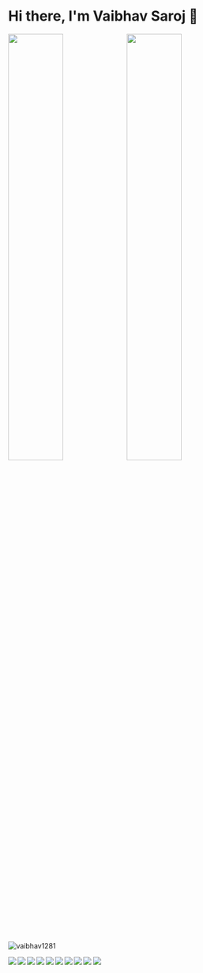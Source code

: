 # Hi there, I'm Vaibhav Saroj 👋

<img align="left" width="47%" src='https://github-readme-stats.vercel.app/api?username=vaibhav1281&show_icons=true&theme=radical'/>

<img align="left" width="47%" src='https://github-readme-stats.vercel.app/api/top-langs/?username=vaibhav1281&layout=compact'/>

<p align="left"> <img src="https://komarev.com/ghpvc/?username=vaibhav1281&label=Profile%20views&color=0e75b6&style=flat" alt="vaibhav1281" /> </p>

<img align="left" src='https://img.shields.io/badge/c-%2300599C.svg?style=for-the-badge&logo=c&logoColor=white'/>
<img align="left" src='https://img.shields.io/badge/c++-%2300599C.svg?style=for-the-badge&logo=c%2B%2B&logoColor=white'/>
<img align="left" src='https://img.shields.io/badge/css3-%231572B6.svg?style=for-the-badge&logo=css3&logoColor=white'/>
<img align="left" src='https://img.shields.io/badge/tailwindcss-%2338B2AC.svg?style=for-the-badge&logo=tailwind-css&logoColor=white'/>
<img align="left" src='https://img.shields.io/badge/html5-%23E34F26.svg?style=for-the-badge&logo=html5&logoColor=white'/>
<img align="left" src='https://img.shields.io/badge/javascript-%23323330.svg?style=for-the-badge&logo=javascript&logoColor=%23F7DF1E'/>
<img src='https://img.shields.io/badge/react-%2320232a.svg?style=for-the-badge&logo=react&logoColor=%2361DAFB' />
<img align="left" src='https://img.shields.io/badge/node.js-6DA55F?style=for-the-badge&logo=node.js&logoColor=white'/>
<img align="left" src='https://img.shields.io/badge/express.js-%23404d59.svg?style=for-the-badge&logo=express&logoColor=%2361DAFB'/>
<img src='https://img.shields.io/badge/MongoDB-%234ea94b.svg?style=for-the-badge&logo=mongodb&logoColor=white'/>



 
